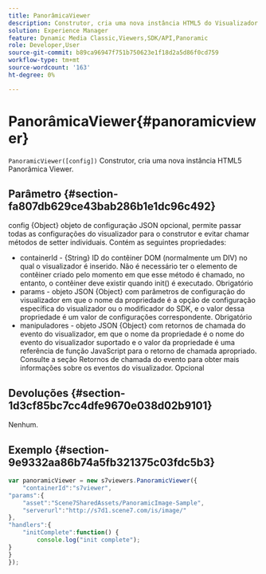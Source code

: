 ```yaml
---
title: PanorâmicaViewer
description: Construtor, cria uma nova instância HTML5 do Visualizador de carrossel.
solution: Experience Manager
feature: Dynamic Media Classic,Viewers,SDK/API,Panoramic
role: Developer,User
source-git-commit: b89ca96947f751b750623e1f18d2a5d86f0cd759
workflow-type: tm+mt
source-wordcount: '163'
ht-degree: 0%

---
```


# PanorâmicaViewer{#panoramicviewer}

`PanoramicViewer([config])`
Construtor, cria uma nova instância HTML5 Panorâmica Viewer.

## Parâmetro {#section-fa807db629ce43bab286b1e1dc96c492}

config {Object} objeto de configuração JSON opcional, permite passar todas as configurações do visualizador para o construtor e evitar chamar métodos de setter individuais. Contém as seguintes propriedades:
* containerId - {String} ID do contêiner DOM (normalmente um DIV) no qual o visualizador é inserido. Não é necessário ter o elemento de contêiner criado pelo momento em que esse método é chamado, no entanto, o contêiner deve existir quando init() é executado. Obrigatório
* params - objeto JSON {Object} com parâmetros de configuração do visualizador em que o nome da propriedade é a opção de configuração específica do visualizador ou o modificador do SDK, e o valor dessa propriedade é um valor de configurações correspondente. Obrigatório
* manipuladores - objeto JSON {Object} com retornos de chamada do evento do visualizador, em que o nome da propriedade é o nome do evento do visualizador suportado e o valor da propriedade é uma referência de função JavaScript para o retorno de chamada apropriado. Consulte a seção Retornos de chamada do evento para obter mais informações sobre os eventos do visualizador. Opcional


## Devoluções {#section-1d3cf85bc7cc4dfe9670e038d02b9101}

Nenhum.

## Exemplo {#section-9e9332aa86b74a5fb321375c03fdc5b3}

```javascript {.line-numbers}
var panoramicViewer = new s7viewers.PanoramicViewer({
	"containerId":"s7viewer",
"params":{
	"asset":"Scene7SharedAssets/PanoramicImage-Sample",
	"serverurl":"http://s7d1.scene7.com/is/image/"
},
"handlers":{
	"initComplete":function() {
		console.log("init complete");
}
}
});
```
